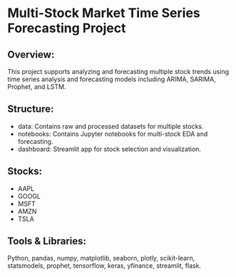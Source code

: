 # Multi-Stock Market Time Series Forecasting Project

## Overview:
This project supports analyzing and forecasting multiple stock trends using time series analysis and forecasting models including ARIMA, SARIMA, Prophet, and LSTM.

## Structure:
- data: Contains raw and processed datasets for multiple stocks.
- notebooks: Contains Jupyter notebooks for multi-stock EDA and forecasting.
- dashboard: Streamlit app for stock selection and visualization.

## Stocks:
- AAPL
- GOOGL
- MSFT
- AMZN
- TSLA

## Tools & Libraries:
Python, pandas, numpy, matplotlib, seaborn, plotly, scikit-learn, statsmodels, prophet, tensorflow, keras, yfinance, streamlit, flask.
